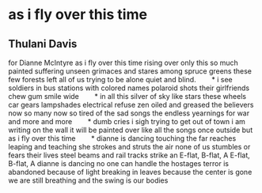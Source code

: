 # as i fly over this time
## Thulani Davis
for Dianne McIntyre
as i fly over this time
rising over only this
so much painted suffering
unseen grimaces and stares
among spruce greens
these few forests left
all of us trying to be alone
quiet and blind.
       *
i see soldiers in bus stations
with colored names
polaroid shots
their girlfriends chew gum
smile wide
       *
in all this silver of sky
like stars these wheels
car gears lampshades
electrical refuse
zen oiled and greased
the believers now so many
now so tired of the sad songs
the endless yearnings for war
and more and more
       *
dumb cries i sigh
trying to get out of town
i am writing on the wall
it will be painted over
like all the songs
once outside
but as i fly over this time
       *
dianne is dancing
touching the far reaches
leaping and teaching
she strokes and struts the air
none of us stumbles
or fears their lives
steel beams and rail tracks
strike an E-flat, B-flat, A
E-flat, B-flat, A
dianne is dancing
no one can handle the hostages
terror is abandoned
because of light
breaking in leaves
because the center is gone
we are still breathing
and the swing is our bodies